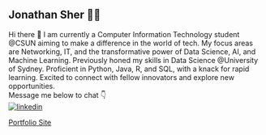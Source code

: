 ## Jonathan Sher 👨‍💻


Hi there 👋
 I am currently a Computer Information Technology student @CSUN aiming to make a difference in the world of tech. My focus areas are Networking, IT, and the transformative power of Data Science, AI, and Machine Learning.  Previously honed my skills in Data Science @University of Sydney.  Proficient in Python, Java, R, and SQL, with a knack for rapid learning.  Excited to connect with fellow innovators and explore new opportunities.<br>
Message me below to chat 👇
<br>
[![linkedin](https://img.shields.io/badge/Linkedin-0e76a8?style=for-the-badge&logo=Linkedin&logoColor=white)](https://www.linkedin.com/in/jonathan-sher/)


[Portfolio Site](https://itsjonnie.github.io/jsher.github.io/)




